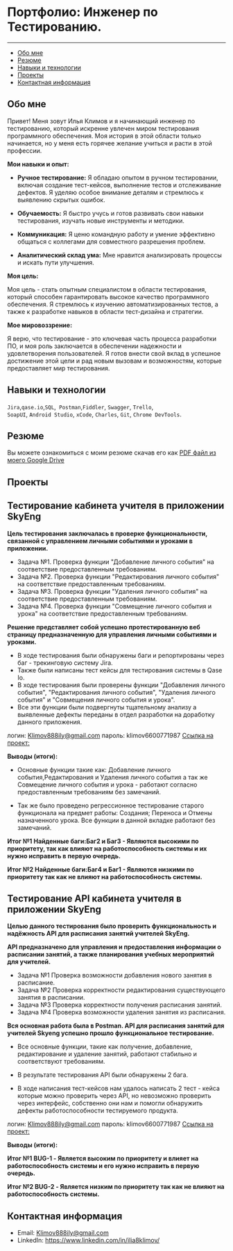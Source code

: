 # Портфолио: Инженер по Тестированию.
_______
- [Обо мне](#Обо-мне)
- [Резюме](#Резюме)
- [Навыки и технологии](#Навыки-и-технологии)
- [Проекты](#Проекты)
- [Контактная информация](#Контактная-информация)
 
  
## Обо мне 


Привет! Меня зовут Илья Климов и я начинающий инженер по тестированию, который искренне увлечен миром тестирования программного обеспечения. Моя история в этой области только начинается, но у меня есть горячее желание учиться и расти в этой профессии.

**Мои навыки и опыт:**

- **Ручное тестирование:** Я обладаю опытом в ручном тестировании, включая создание тест-кейсов, выполнение тестов и отслеживание дефектов. Я уделяю особое внимание деталям и стремлюсь к выявлению скрытых ошибок.

- **Обучаемость:** Я быстро учусь и готов развивать свои навыки тестирования, изучать новые инструменты и методики.

- **Коммуникация:** Я ценю командную работу и умение эффективно общаться с коллегами для совместного разрешения проблем.

- **Аналитический склад ума:** Мне нравится анализировать процессы и искать пути улучшения.

**Моя цель:**

Моя цель - стать опытным специалистом в области тестирования, который способен гарантировать высокое качество программного обеспечения. Я стремлюсь к изучению автоматизированных тестов, а также к разработке навыков в области тест-дизайна и стратегии.

**Мое мировоззрение:**

Я верю, что тестирование - это ключевая часть процесса разработки ПО, и моя роль заключается в обеспечении надежности и удовлетворения пользователей. Я готов внести свой вклад в успешное достижение этой цели и рад новым вызовам и возможностям, которые предоставляет мир тестирования.


## Навыки и технологии
``Jira``,``qase.io``,``SQL``,`` Postman``,``Fiddler``, ``Swagger``, ``Trello``, <br>
``SoapUI``, ``Android Studio``, ``xCode``, ``Charles``, ``Git``, ``Chrome DevTools``.

## Резюме

Вы можете ознакомиться с моим резюме скачав его как [PDF файл из моего Google Drive](https://drive.google.com/file/d/1_GMCMvm8KsASX-kwo0Dc8UHh0mDGAoiK/view?usp=sharing)

## Проекты

## Тестирование кабинета учителя в приложении SkyЕng

**Цель тестирования заключалась в проверке функциональности, связанной с управлением личными событиями и уроками в приложении.**

- Задача №1. Проверка функции "Добавление личного события" на соответствие предоставленным требованиям.
- Задача №2. Проверка функции "Редактирования личного события" на соответствие предоставленным требованиям.
- Задача №3. Проверка функции "Удаления личного события" на соответствие предоставленным требованиям.
- Задача №4. Проверка функции "Совмещение личного события и урока" на соответствие предоставленным требованиям.

**Решение представляет собой успешно протестированную веб страницу предназначенную для управления личными событиями и уроками.** 
- В ходе тестирования были обнаружены баги и репортированы через баг - трекинговую систему Jira.
- Также были написаны тест кейсы для тестирования системы в Qase Io.
- В ходе тестирования были проверены функции "Добавления личного события", "Редактирования личного события", "Удаления личного события" и "Совмещения личного события и урока".
- Все эти функции были подвергнуты тщательному анализу а выявленные дефекты переданы в отдел разработки на доработку данного приложения.

логин: Klimov888ily@gmail.com
пароль: klimov6600771987
[Ссылка на проект:](https://qa-bug-report187.atlassian.net/l/cp/pccEHYWP)
 
**Выводы (итоги):**

- Основные функции такие как:
Добавление личного события,Редактирования и Удаления личного события а так же Совмещение личного события и урока - работают согласно предоставленным требованиям без замечаний.

- Так же было проведено регрессионное тестирование старого функционала на предмет работы: Создания; Переноса и Отмены назначенного урока. Все функции в данной вкладке работают без замечаний.

**Итог №1 Найденные баги:Баг2 и Баг3 - Являются высокими по приоритету, так как влияют на работоспособность системы и их нужно исправить в первую очередь.**

**Итог №2 Найденные баги:Баг4 и Баг1 - Являются низкими по приоритету так как не влияют на работоспособность системы.**

 ## Тестирование API кабинета учителя в приложении SkyЕng
**Целью данного тестирования было проверить функциональность и надёжность API для расписания занятий  учителей SkyEng.**

**API предназначено для управления и предоставления информации о расписании занятий, а также планирования учебных мероприятий для учителей.**

- Задача №1 Проверка возможности добавления нового занятия в расписание.
- Задача №2 Проверка корректности редактирования существующего занятия в расписании.
- Задача №3 Проверка корректности получения расписания занятий.
- Задача №4 Проверка возможности удаления занятия из расписания.

**Вся основная работа была в Postman. API для расписания занятий для учителей Skyeng успешно прошло функциональное тестирование.**

- Все основные функции, такие как получение, добавление, редактирование и удаление занятий, работают стабильно и соответствуют требованиям.

- В результате тестирования API были обнаружены 2 бага.

- В ходе написания тест-кейсов нам удалось написать 2 тест - кейса которые можно проверить через API, но невозможно проверить через интерфейс, собственно они нам и помогли обнаружить дефекты работоспособности тестируемого продукта.


логин: Klimov888ily@gmail.com
пароль: klimov6600771987
[Ссылка на проект:](https://qa-bug-report187.atlassian.net/l/cp/efuQ1Jq0)

**Выводы (итоги):**

 **Итог №1 BUG-1 - Является высоким по приоритету и влияет на работоспособность системы и его нужно исправить в первую очередь.**
 
 **Итог №2 BUG-2  - Является низким по приоритету так как не влияют на работоспособность системы.**

## Контактная информация
- Email: Klimov888ily@gmail.com
- LinkedIn: https://www.linkedin.com/in/ilia8klimov/
